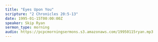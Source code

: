 ```yaml
---
title: "Eyes Upon You"
scripture: "2 Chronicles 20:5-13"
date: 1995-01-15T00:00:00Z
speaker: Skip Ryan
sermon_type: morning
audio: https://pcpcmorningsermons.s3.amazonaws.com/19950115ryan.mp3 
---
```



